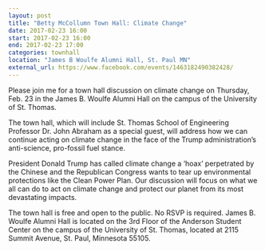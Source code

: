 ```yaml
---
layout: post
title: "Betty McCollumn Town Hall: Climate Change"
date: 2017-02-23 16:00
start: 2017-02-23 16:00
end: 2017-02-23 17:00
categories: townhall
location: "James B Woulfe Alumni Hall, St. Paul MN"
external_url: https://www.facebook.com/events/1463182490382428/
---
```


Please join me for a town hall discussion on climate change on Thursday, Feb. 23 in the James B. Woulfe Alumni Hall on the campus of the University of St. Thomas.

The town hall, which will include St. Thomas School of Engineering Professor Dr. John Abraham as a special guest, will address how we can continue acting on climate change in the face of the Trump administration’s anti-science, pro-fossil fuel stance.

President Donald Trump has called climate change a ‘hoax’ perpetrated by the Chinese and the Republican Congress wants to tear up environmental protections like the Clean Power Plan. Our discussion will focus on what we all can do to act on climate change and protect our planet from its most devastating impacts.

The town hall is free and open to the public. No RSVP is required. James B. Woulfe Alumni Hall is located on the 3rd Floor of the Anderson Student Center on the campus of the University of St. Thomas, located at 2115 Summit Avenue, St. Paul, Minnesota 55105.
